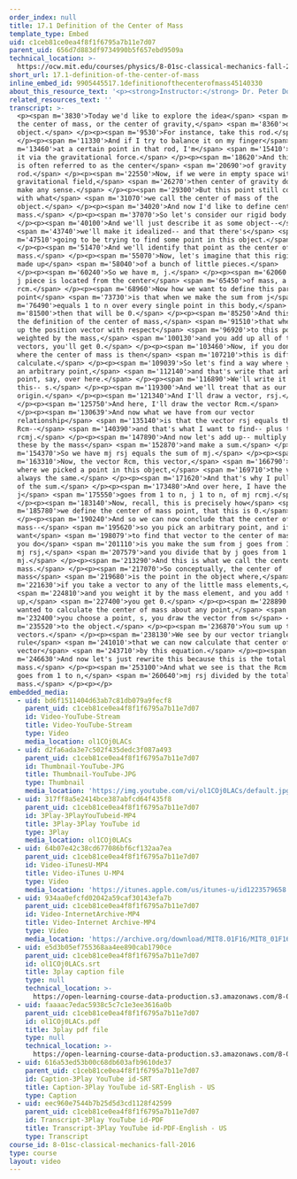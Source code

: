 ```yaml
---
order_index: null
title: 17.1 Definition of the Center of Mass
template_type: Embed
uid: c1ceb81ce0ea4f8f1f6795a7b11e7d07
parent_uid: 656d7d883df9734990b5f657ebd9509a
technical_location: >-
  https://ocw.mit.edu/courses/physics/8-01sc-classical-mechanics-fall-2016/week-5-momentum-and-impulse/17.1-definition-of-the-center-of-mass/17.1-definition-of-the-center-of-mass
short_url: 17.1-definition-of-the-center-of-mass
inline_embed_id: 9905445517.1definitionofthecenterofmass45140330
about_this_resource_text: '<p><strong>Instructor:</strong> Dr. Peter Dourmashkin</p>'
related_resources_text: ''
transcript: >-
  <p><span m='3830'>Today we'd like to explore the idea</span> <span m='5990'>of
  the center of mass, or the center of gravity,</span> <span m='8360'>of a rigid
  object.</span> </p><p><span m='9530'>For instance, take this rod.</span>
  </p><p><span m='11330'>And if I try to balance it on my finger</span> <span
  m='13460'>at a certain point in that rod, I'm</span> <span m='15410'>balancing
  it via the gravitational force.</span> </p><p><span m='18620'>And this point
  is often referred to as the center</span> <span m='20690'>of gravity of the
  rod.</span> </p><p><span m='22550'>Now, if we were in empty space with no
  gravitational field,</span> <span m='26270'>then center of gravity doesn't
  make any sense.</span> </p><p><span m='29300'>But this point still coincides
  with what</span> <span m='31070'>we call the center of mass of the
  object.</span> </p><p><span m='34020'>And now I'd like to define center of
  mass.</span> </p><p><span m='37070'>So let's consider our rigid body.</span>
  </p><p><span m='40100'>And we'll just describe it as some object--</span>
  <span m='43740'>we'll make it idealized-- and that there's</span> <span
  m='47510'>going to be trying to find some point in this object.</span>
  </p><p><span m='51470'>And we'll identify that point as the center of
  mass.</span> </p><p><span m='55070'>Now, let's imagine that this rigid body is
  made up</span> <span m='58040'>of a bunch of little pieces.</span>
  </p><p><span m='60240'>So we have m, j.</span> </p><p><span m='62060'>And this
  j piece is located from the center</span> <span m='65450'>of mass, a vector
  rcm.</span> </p><p><span m='68960'>Now how we want to define this particular
  point</span> <span m='73730'>is that when we make the sum from j</span> <span
  m='76490'>equals 1 to n over every single point in this body,</span> <span
  m='81500'>then that will be 0.</span> </p><p><span m='85250'>And this will be
  the definition of the center of mass,</span> <span m='91510'>that when you add
  up the position vector with respect</span> <span m='96920'>to this point
  weighted by the mass,</span> <span m='100130'>and you add up all of those
  vectors, you'll get 0.</span> </p><p><span m='103460'>Now, if you don't know
  where the center of mass is then</span> <span m='107210'>this is difficult to
  calculate.</span> </p><p><span m='109039'>So let's find a way where you choose
  an arbitrary point,</span> <span m='112140'>and that's write that arbitrary
  point, say, over here.</span> </p><p><span m='116890'>We'll write it like
  this-- s.</span> </p><p><span m='119300'>And we'll treat that as our
  origin.</span> </p><p><span m='121340'>And I'll draw a vector, rsj.</span>
  </p><p><span m='125750'>And here, I'll draw the vector Rcm.</span>
  </p><p><span m='130639'>And now what we have from our vector
  relationship</span> <span m='135140'>is that the vector rsj equals the vector
  Rcm--</span> <span m='140390'>and that's what I want to find-- plus the vector
  rcmj.</span> </p><p><span m='147890'>And now let's add up-- multiply each of
  these by the mass</span> <span m='152870'>and make a sum.</span> </p><p><span
  m='154370'>So we have mj rsj equals the sum of mj.</span> </p><p><span
  m='163310'>Now, the vector Rcm, this vector,</span> <span m='166790'>no matter
  where we picked a point in this object,</span> <span m='169710'>the vector's
  always the same.</span> </p><p><span m='171620'>And that's why I pulled it out
  of the sum.</span> </p><p><span m='173480'>And over here, I have the sum from
  j</span> <span m='175550'>goes from 1 to n, j 1 to n, of mj rcmj.</span>
  </p><p><span m='183140'>Now, recall, this is precisely how</span> <span
  m='185780'>we define the center of mass point, that this is 0.</span>
  </p><p><span m='190240'>And so we can now conclude that the center of
  mass--</span> <span m='195620'>so you pick an arbitrary point, and if you
  want</span> <span m='198079'>to find that vector to the center of mass, what
  you do</span> <span m='201110'>is you make the sum from j goes from 1 to n of
  mj rsj,</span> <span m='207579'>and you divide that by j goes from 1 to n,
  mj.</span> </p><p><span m='213290'>And this is what we call the center of
  mass.</span> </p><p><span m='217070'>So conceptually, the center of
  mass</span> <span m='219680'>is the point in the object where,</span> <span
  m='221630'>if you take a vector to any of the little mass elements,</span>
  <span m='224810'>and you weight it by the mass element, and you add them
  up,</span> <span m='227400'>you get 0.</span> </p><p><span m='228890'>If you
  wanted to calculate the center of mass about any point,</span> <span
  m='232400'>you choose a point, s, you draw the vector from s</span> <span
  m='235520'>to the object.</span> </p><p><span m='236870'>You sum up those
  vectors.</span> </p><p><span m='238130'>We see by our vector triangle
  rule</span> <span m='241010'>that we can now calculate that center of mass
  vector</span> <span m='243710'>by this equation.</span> </p><p><span
  m='246630'>And now let's just rewrite this because this is the total
  mass.</span> </p><p><span m='253100'>And what we see is that the Rcm equals j
  goes from 1 to n,</span> <span m='260640'>mj rsj divided by the total
  mass.</span> </p><p></p>
embedded_media:
  - uid: bd6f1511404d63ab7c81db079a9fecf8
    parent_uid: c1ceb81ce0ea4f8f1f6795a7b11e7d07
    id: Video-YouTube-Stream
    title: Video-YouTube-Stream
    type: Video
    media_location: ol1COj0LACs
  - uid: d2fa6ada3e7c502f435dedc3f087a493
    parent_uid: c1ceb81ce0ea4f8f1f6795a7b11e7d07
    id: Thumbnail-YouTube-JPG
    title: Thumbnail-YouTube-JPG
    type: Thumbnail
    media_location: 'https://img.youtube.com/vi/ol1COj0LACs/default.jpg'
  - uid: 317ff8a5e2414bce387abfcd64f435f8
    parent_uid: c1ceb81ce0ea4f8f1f6795a7b11e7d07
    id: 3Play-3PlayYouTubeid-MP4
    title: 3Play-3Play YouTube id
    type: 3Play
    media_location: ol1COj0LACs
  - uid: 64b07e42c38cd677086bf6cf132aa7ea
    parent_uid: c1ceb81ce0ea4f8f1f6795a7b11e7d07
    id: Video-iTunesU-MP4
    title: Video-iTunes U-MP4
    type: Video
    media_location: 'https://itunes.apple.com/us/itunes-u/id1223579658'
  - uid: 934aa0efcfd02042a59caf30143efa7b
    parent_uid: c1ceb81ce0ea4f8f1f6795a7b11e7d07
    id: Video-InternetArchive-MP4
    title: Video-Internet Archive-MP4
    type: Video
    media_location: 'https://archive.org/download/MIT8.01F16/MIT8_01F16_L17v01_360p.mp4'
  - uid: e5d3b05ef755368aa4ee890cab1790ce
    parent_uid: c1ceb81ce0ea4f8f1f6795a7b11e7d07
    id: ol1COj0LACs.srt
    title: 3play caption file
    type: null
    technical_location: >-
      https://open-learning-course-data-production.s3.amazonaws.com/8-01sc-classical-mechanics-fall-2016/e5d3b05ef755368aa4ee890cab1790ce_ol1COj0LACs.srt
  - uid: faaaac7edac5938c5c7c1e3ee3616a0b
    parent_uid: c1ceb81ce0ea4f8f1f6795a7b11e7d07
    id: ol1COj0LACs.pdf
    title: 3play pdf file
    type: null
    technical_location: >-
      https://open-learning-course-data-production.s3.amazonaws.com/8-01sc-classical-mechanics-fall-2016/faaaac7edac5938c5c7c1e3ee3616a0b_ol1COj0LACs.pdf
  - uid: 616a53ed53b00c68db603afb9610de37
    parent_uid: c1ceb81ce0ea4f8f1f6795a7b11e7d07
    id: Caption-3Play YouTube id-SRT
    title: Caption-3Play YouTube id-SRT-English - US
    type: Caption
  - uid: eec960e7544b7b25d5d3cd1128f42599
    parent_uid: c1ceb81ce0ea4f8f1f6795a7b11e7d07
    id: Transcript-3Play YouTube id-PDF
    title: Transcript-3Play YouTube id-PDF-English - US
    type: Transcript
course_id: 8-01sc-classical-mechanics-fall-2016
type: course
layout: video
---
```


